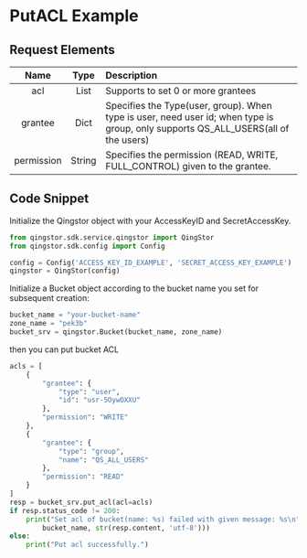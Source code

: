 # PutACL Example

## Request Elements

|    Name    |  Type  | Description                                                                                                                        |
| :--------: | :----: | :--------------------------------------------------------------------------------------------------------------------------------- |
|    acl     |  List  | Supports to set 0 or more grantees                                                                                                 |
|  grantee   |  Dict  | Specifies the Type(user, group). When type is user, need user id; when type is group, only supports QS_ALL_USERS(all of the users) |
| permission | String | Specifies the permission (READ, WRITE, FULL_CONTROL) given to the grantee.                                                         |

## Code Snippet

Initialize the Qingstor object with your AccessKeyID and SecretAccessKey.

```python
from qingstor.sdk.service.qingstor import QingStor
from qingstor.sdk.config import Config

config = Config('ACCESS_KEY_ID_EXAMPLE', 'SECRET_ACCESS_KEY_EXAMPLE')
qingstor = QingStor(config)
```

Initialize a Bucket object according to the bucket name you set for subsequent creation:

```python
bucket_name = "your-bucket-name"
zone_name = "pek3b"
bucket_srv = qingstor.Bucket(bucket_name, zone_name)
```

then you can put bucket ACL

```python
acls = [
    {
        "grantee": {
            "type": "user",
            "id": "usr-5OywOXXU"
        },
        "permission": "WRITE"
    },
    {
        "grantee": {
            "type": "group",
            "name": "QS_ALL_USERS"
        },
        "permission": "READ"
    }
]
resp = bucket_srv.put_acl(acl=acls)
if resp.status_code != 200:
    print("Set acl of bucket(name: %s) failed with given message: %s\n" % (
        bucket_name, str(resp.content, 'utf-8')))
else:
    print("Put acl successfully.")
```

